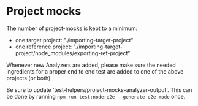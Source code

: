 # Project mocks

The number of project-mocks is kept to a minimum:

- one target project: "./importing-target-project"
- one reference project: "./importing-target-project/node_modules/exporting-ref-project"

Whenever new Analyzers are added, please make sure the needed ingredients for a proper
end to end test are added to one of the above projects (or both).

Be sure to update 'test-helpers/project-mocks-analyzer-output'.
This can be done by running `npm run test:node:e2e --generate-e2e-mode` once.
